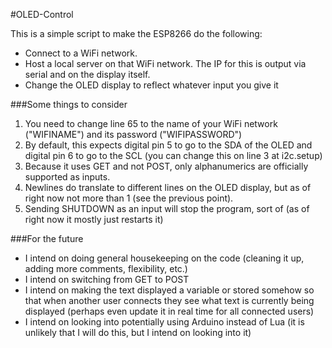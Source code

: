 #OLED-Control

This is a simple script to make the ESP8266 do the following:

* Connect to a WiFi network.
* Host a local server on that WiFi network. The IP for this is output via serial and on the display itself.
* Change the OLED display to reflect whatever input you give it

###Some things to consider

1. You need to change line 65 to the name of your WiFi network ("WIFINAME") and its password ("WIFIPASSWORD")
2. By default, this expects digital pin 5 to go to the SDA of the OLED and digital pin 6 to go to the SCL (you can change this on line 3 at i2c.setup)
3. Because it uses GET and not POST, only alphanumerics are officially supported as inputs. 
4. Newlines do translate to different lines on the OLED display, but as of right now not more than 1 (see the previous point).
5. Sending SHUTDOWN as an input will stop the program, sort of (as of right now it mostly just restarts it)

###For the future

* I intend on doing general housekeeping on the code (cleaning it up, adding more comments, flexibility, etc.)
* I intend on switching from GET to POST
* I intend on making the text displayed a variable or stored somehow so that when another user connects they see what text is currently being displayed (perhaps even update it in real time for all connected users)
* I intend on looking into potentially using Arduino instead of Lua (it is unlikely that I will do this, but I intend on looking into it)
